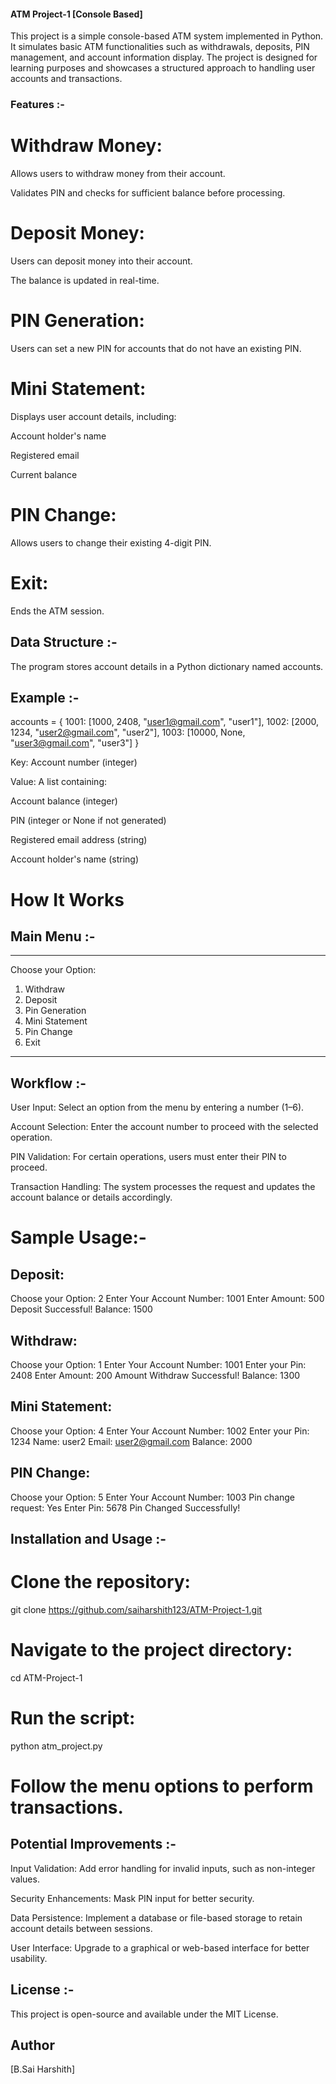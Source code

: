#### ATM Project-1 [Console Based]

This project is a simple console-based ATM system implemented in Python. It simulates basic ATM functionalities such as withdrawals, deposits, PIN management, and account information display. The project is designed for learning purposes and showcases a structured approach to handling user accounts and transactions.

### Features :-

# Withdraw Money:

Allows users to withdraw money from their account.

Validates PIN and checks for sufficient balance before processing.

# Deposit Money:

Users can deposit money into their account.

The balance is updated in real-time.

# PIN Generation:

Users can set a new PIN for accounts that do not have an existing PIN.

# Mini Statement:

Displays user account details, including:

Account holder's name

Registered email

Current balance

# PIN Change:

Allows users to change their existing 4-digit PIN.

# Exit:

Ends the ATM session.

## Data Structure :-

The program stores account details in a Python dictionary named accounts.

## Example :-

accounts = {
    1001: [1000, 2408, "user1@gmail.com", "user1"],
    1002: [2000, 1234, "user2@gmail.com", "user2"],
    1003: [10000, None, "user3@gmail.com", "user3"]
}

Key: Account number (integer)

Value: A list containing:

Account balance (integer)

PIN (integer or None if not generated)

Registered email address (string)

Account holder's name (string)

# How It Works

## Main Menu :-

*******************************
Choose your Option:
1. Withdraw
2. Deposit
3. Pin Generation
4. Mini Statement
5. Pin Change
6. Exit
********************************

## Workflow :-

User Input: Select an option from the menu by entering a number (1–6).

Account Selection: Enter the account number to proceed with the selected operation.

PIN Validation: For certain operations, users must enter their PIN to proceed.

Transaction Handling: The system processes the request and updates the account balance or details accordingly.

# Sample Usage:-

## Deposit:

Choose your Option: 2
Enter Your Account Number: 1001
Enter Amount: 500
Deposit Successful!
Balance: 1500

## Withdraw:

Choose your Option: 1
Enter Your Account Number: 1001
Enter your Pin: 2408
Enter Amount: 200
Amount Withdraw Successful!
Balance: 1300

## Mini Statement:

Choose your Option: 4
Enter Your Account Number: 1002
Enter your Pin: 1234
Name: user2
Email: user2@gmail.com
Balance: 2000

## PIN Change:

Choose your Option: 5
Enter Your Account Number: 1003
Pin change request: Yes
Enter Pin: 5678
Pin Changed Successfully!

## Installation and Usage :-

# Clone the repository:

git clone https://github.com/saiharshith123/ATM-Project-1.git

# Navigate to the project directory:

cd ATM-Project-1

# Run the script:

python atm_project.py

# Follow the menu options to perform transactions.

## Potential Improvements :-

Input Validation: Add error handling for invalid inputs, such as non-integer values.

Security Enhancements: Mask PIN input for better security.

Data Persistence: Implement a database or file-based storage to retain account details between sessions.

User Interface: Upgrade to a graphical or web-based interface for better usability.

## License :-

This project is open-source and available under the MIT License.

## Author

[B.Sai Harshith]
